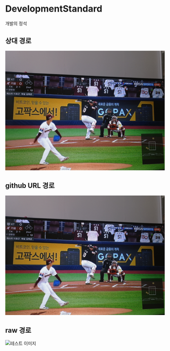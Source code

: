 # DevelopmentStandard
개발의 정석

## 상대 경로
![테스트 이미지](./test_image_1.png)

## github URL 경로
![테스트 이미지](https://github.com/blackturtle2/DevelopmentStandard/blob/main/test_image_1.png)

## raw 경로
![테스트 이미지](https://raw.githubusercontent.com/blackturtle2/DevelopmentStandard/blob/main/test_image_1.png)
